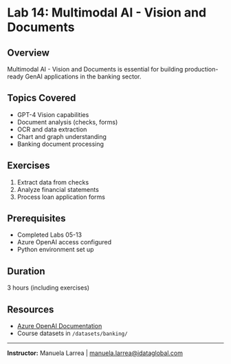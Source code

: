 # Lab 14: Multimodal AI - Vision and Documents

## Overview

Multimodal AI - Vision and Documents is essential for building production-ready GenAI applications in the banking sector.

## Topics Covered

- GPT-4 Vision capabilities
- Document analysis (checks, forms)
- OCR and data extraction
- Chart and graph understanding
- Banking document processing

## Exercises

1. Extract data from checks
2. Analyze financial statements
3. Process loan application forms

## Prerequisites

- Completed Labs 05-13
- Azure OpenAI access configured
- Python environment set up

## Duration

3 hours (including exercises)

## Resources

- [Azure OpenAI Documentation](https://learn.microsoft.com/azure/ai-services/openai/)
- Course datasets in `/datasets/banking/`

---

**Instructor:** Manuela Larrea | manuela.larrea@idataglobal.com
